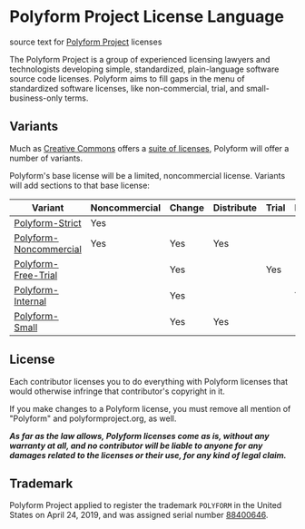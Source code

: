 # Polyform Project License Language

source text for [Polyform Project](https://polyformproject.org) licenses

The Polyform Project is a group of experienced licensing lawyers and technologists developing simple, standardized, plain-language software source code licenses.  Polyform aims to fill gaps in the menu of standardized software licenses, like non-commercial, trial, and small-business-only terms.

## Variants

Much as [Creative Commons](https://creativecommons.org) offers a [suite of licenses](https://creativecommons.org/licenses/#licenses), Polyform will offer a number of variants.

Polyform's base license will be a limited, noncommercial license.  Variants will add sections to that base license:

| Variant                  | Noncommercial | Change | Distribute | Trial | Internal | SMB | Noncompete |
| ------------------------ | ------------- | ------ | ---------- | ----- | -------- | --- | ---------- |
| [Polyform-Strict]        | Yes           |        |            |       |          |     |            |
| [Polyform-Noncommercial] | Yes           | Yes    | Yes        |       |          |     |            |
| [Polyform-Free-Trial]    |               | Yes    |            | Yes   |          |     |            |
| [Polyform-Internal]      |               | Yes    |            |       | Yes      |     |            |
| [Polyform-Small]         |               | Yes    | Yes        |       |          | Yes |            |

[Polyform-Strict]: ./Polyform-Strict.md
[Polyform-Noncommercial]: ./Polyform-Noncommercial.md
[Polyform-Free-Trial]: ./Polyform-Free-Trial.md
[Polyform-Internal]: ./Polyform-Internal.md
[Polyform-Small]: ./Polyform-Small.md

## License

Each contributor licenses you to do everything with Polyform licenses that would otherwise infringe that contributor's copyright in it.

If you make changes to a Polyform license, you must remove all mention of "Polyform" and polyformproject.org, as well.

***As far as the law allows, Polyform licenses come as is, without any warranty at all, and no contributor will be liable to anyone for any damages related to the licenses or their use, for any kind of legal claim.***

## Trademark

Polyform Project applied to register the trademark `POLYFORM` in the United States on April 24, 2019, and was assigned serial number [88400646](https://tsdr.uspto.gov/#caseNumber=88400646&caseType=SERIAL_NO&searchType=statusSearch).
